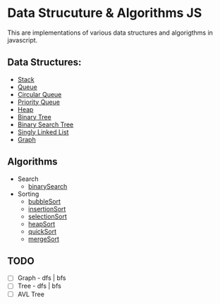 # Data Strucuture & Algorithms JS

This are implementations of various data structures and algorigthms in javascript. 

## Data Structures:
* [Stack](https://hwsiew.github.io/dsa.js/classes/index.Stack.html)
* [Queue](https://hwsiew.github.io/dsa.js/classes/index.Queue.html)
* [Circular Queue](https://hwsiew.github.io/dsa.js/classes/index.CircularQueue.html)
* [Priority Queue](https://hwsiew.github.io/dsa.js/classes/index.PriorityQueue.html)
* [Heap](https://hwsiew.github.io/dsa.js/classes/index.Heap.html)
* [Binary Tree](https://hwsiew.github.io/dsa.js/classes/index.BinaryTree.html)
* [Binary Search Tree](https://hwsiew.github.io/dsa.js/classes/index.BinarySearchTree.html)
* [Singly Linked List](https://hwsiew.github.io/dsa.js/classes/index.LinkedList.html)
* [Graph](https://hwsiew.github.io/dsa.js/classes/index.Graph.html)

## Algorithms
* Search
	* [binarySearch](https://hwsiew.github.io/dsa.js/modules/algo_search.html)
* Sorting
	* [bubbleSort](https://hwsiew.github.io/dsa.js/modules/algo_sort.html#bubbleSort)
	* [insertionSort](https://hwsiew.github.io/dsa.js/modules/algo_sort.html#insertionSort)
	* [selectionSort](https://hwsiew.github.io/dsa.js/modules/algo_sort.html#selectionSort)
	* [heapSort](https://hwsiew.github.io/dsa.js/modules/algo_sort.html#heapSort)
	* [quickSort](https://hwsiew.github.io/dsa.js/modules/algo_sort.html#quickSort)
	* [mergeSort](https://hwsiew.github.io/dsa.js/modules/algo_sort.html#mergeSort)

## TODO
* [ ] Graph - dfs | bfs
* [ ] Tree -  dfs | bfs
* [ ] AVL Tree
